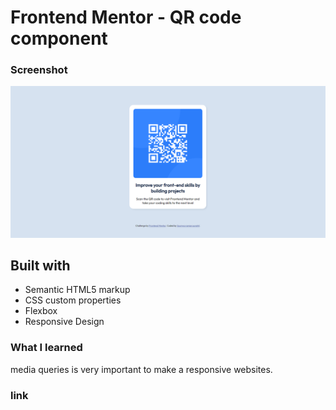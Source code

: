 # Frontend Mentor - QR code component

### Screenshot
![Design preview for the QR code component coding challenge](https://github.com/Shinu07/qr-code-component-main/blob/master/images/Screenshot%202023.png)

## Built with
- Semantic HTML5 markup
- CSS custom properties
- Flexbox
- Responsive Design

### What I learned
media queries is very important to make a responsive websites. 

### link 
